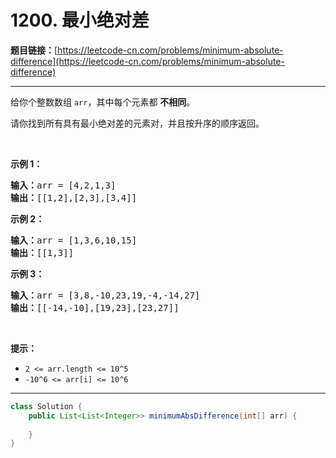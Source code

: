 # 1200. 最小绝对差

**题目链接：**[https://leetcode-cn.com/problems/minimum-absolute-difference](https://leetcode-cn.com/problems/minimum-absolute-difference)

---

<div class="content__1Y2H">
 <div class="notranslate">
  <p>给你个整数数组&nbsp;<code>arr</code>，其中每个元素都 <strong>不相同</strong>。</p> 
  <p>请你找到所有具有最小绝对差的元素对，并且按升序的顺序返回。</p> 
  <p>&nbsp;</p> 
  <p><strong>示例 1：</strong></p> 
  <pre class="language-text"><strong>输入：</strong>arr = [4,2,1,3]
<strong>输出：</strong>[[1,2],[2,3],[3,4]]
</pre> 
  <p><strong>示例 2：</strong></p> 
  <pre class="language-text"><strong>输入：</strong>arr = [1,3,6,10,15]
<strong>输出：</strong>[[1,3]]
</pre> 
  <p><strong>示例 3：</strong></p> 
  <pre class="language-text"><strong>输入：</strong>arr = [3,8,-10,23,19,-4,-14,27]
<strong>输出：</strong>[[-14,-10],[19,23],[23,27]]
</pre> 
  <p>&nbsp;</p> 
  <p><strong>提示：</strong></p> 
  <ul> 
   <li><code>2 &lt;= arr.length &lt;= 10^5</code></li> 
   <li><code>-10^6 &lt;= arr[i] &lt;= 10^6</code></li> 
  </ul> 
 </div>
</div>

---

```java
class Solution {
    public List<List<Integer>> minimumAbsDifference(int[] arr) {
        
    }
}
```